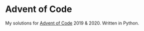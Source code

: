 # Advent of Code
My solutions for <a href="https://adventofcode.com">Advent of Code</a> 2019 & 2020. Written in Python.

